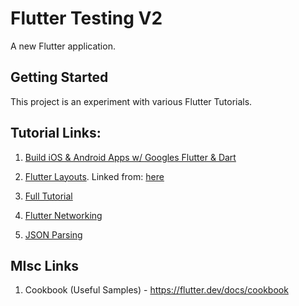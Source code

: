 # Flutter Testing V2

A new Flutter application.

## Getting Started

This project is an experiment with various Flutter Tutorials.

## Tutorial Links:

1) [Build iOS & Android Apps w/ Googles Flutter & Dart](https://www.youtube.com/watch?v=6ZCz6Ylqk3A)

2) [Flutter Layouts](https://github.com/bizz84/layout-demo-flutter). Linked from: [here](https://www.youtube.com/watch?v=-zJ6CnOVndE&t=7s)

3) [Full Tutorial](https://www.youtube.com/watch?v=GLSG_Wh_YWc) 

4) [Flutter Networking](https://medium.com/flutter-community/working-with-apis-in-flutter-8745968103e9)

5) [JSON Parsing](https://medium.com/flutter-community/parsing-complex-json-in-flutter-747c46655f51) 

## MIsc Links

1) Cookbook (Useful Samples) - https://flutter.dev/docs/cookbook


